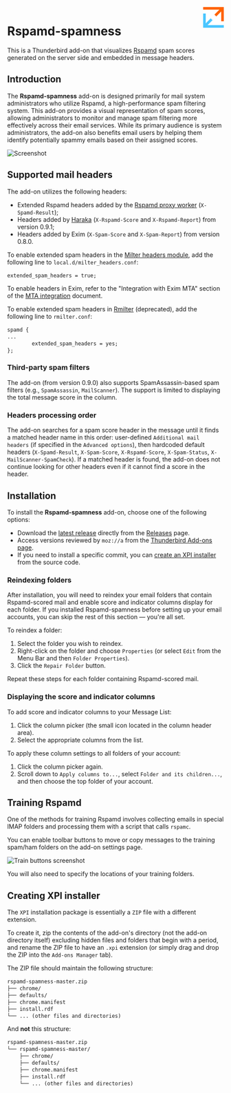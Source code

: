 <img src="images/icon.svg" alt="Logo" align="right" height="48px" />

# Rspamd-spamness

This is a Thunderbird add-on that visualizes [Rspamd](https://rspamd.com) spam scores generated on the server side and embedded in message headers.


## Introduction

The **Rspamd-spamness** add-on is designed primarily for mail system administrators who utilize Rspamd, a high-performance spam filtering system. This add-on provides a visual representation of spam scores, allowing administrators to monitor and manage spam filtering more effectively across their email services. While its primary audience is system administrators, the add-on also benefits email users by helping them identify potentially spammy emails based on their assigned scores.

![Screenshot](https://github.com/user-attachments/assets/b0474846-7955-4ec3-9ca9-4a6068a4cc31
"Rspamd-spamness adds columns to the thread pane (message list) and a header to the message pane. The size and saturation of a circle reflect larger or smaller spam scores.")

## Supported mail headers

The add-on utilizes the following headers:

- Extended Rspamd headers added by the [Rspamd proxy worker](https://rspamd.com/doc/workers/rspamd_proxy.html) (`X-Spamd-Result`);
- Headers added by [Haraka](http://haraka.github.io/plugins/rspamd) (`X-Rspamd-Score` and `X-Rspamd-Report`) from version 0.9.1;
- Headers added by Exim (`X-Spam-Score` and `X-Spam-Report`) from version 0.8.0.

To enable extended spam headers in the [Milter headers module](https://rspamd.com/doc/modules/milter_headers.html), add the following line to `local.d/milter_headers.conf`:

~~~
extended_spam_headers = true;
~~~

To enable headers in Exim, refer to the "Integration with Exim MTA" section of the [MTA integration](https://rspamd.com/doc/tutorials/integration.html) document.

To enable extended spam headers in [Rmilter](https://www.rspamd.com/rmilter) (deprecated), add the following line to `rmilter.conf`:

~~~
spamd {
...
        extended_spam_headers = yes;
};
~~~

### Third-party spam filters

The add-on (from version 0.9.0) also supports SpamAssassin-based spam filters (e.g., `SpamAssassin`, `MailScanner`). The support is limited to displaying the total message score in the column.

### Headers processing order

The add-on searches for a spam score header in the message until it finds a matched header name in this order: user-defined `Additional mail headers` (if specified in the `Advanced options`), then hardcoded default headers (`X-Spamd-Result`, `X-Spam-Score`, `X-Rspamd-Score`, `X-Spam-Status`, `X-MailScanner-SpamCheck`). If a matched header is found, the add-on does not continue looking for other headers even if it cannot find a score in the header.

## Installation

To install the **Rspamd-spamness** add-on, choose one of the following options:

- Download the [latest release](https://github.com/moisseev/rspamd-spamness/releases/latest) directly from the [Releases](https://github.com/moisseev/rspamd-spamness/releases) page.
- Access versions reviewed by `moz://a` from the [Thunderbird Add-ons page](https://addons.thunderbird.net/thunderbird/addon/rspamd-spamness/).
- If you need to install a specific commit, you can [create an XPI installer](#creating-xpi-installer) from the source code.

### Reindexing folders

After installation, you will need to reindex your email folders that contain Rspamd-scored mail and enable score and indicator columns display for each folder. If you installed Rspamd-spamness before setting up your email accounts, you can skip the rest of this section — you're all set.

To reindex a folder:

1. Select the folder you wish to reindex.
2. Right-click on the folder and choose `Properties` (or select `Edit` from the Menu Bar and then `Folder Properties`).
3. Click the `Repair Folder` button.

Repeat these steps for each folder containing Rspamd-scored mail.

### Displaying the score and indicator columns

To add score and indicator columns to your Message List:

1. Click the column picker (the small icon located in the column header area).
2. Select the appropriate columns from the list.

To apply these column settings to all folders of your account:

1. Click the column picker again.
2. Scroll down to `Apply columns to...`, select `Folder and its children...`, and then choose the top folder of your account.

## Training Rspamd

One of the methods for training Rspamd involves collecting emails in special IMAP folders and processing them with a script that calls `rspamc`.

You can enable toolbar buttons to move or copy messages to the training spam/ham folders on the add-on settings page.

![Train buttons screenshot](https://github.com/user-attachments/assets/9538e3fa-c46c-4c59-84bd-1f2f7f000d46)

You will also need to specify the locations of your training folders.

## Creating XPI installer

The `XPI` installation package is essentially a `ZIP` file with a different extension.

To create it, zip the contents of the add-on's directory (not the add-on directory itself) excluding hidden files and folders that begin with a period, and rename the ZIP file to have an `.xpi` extension (or simply drag and drop the ZIP into the `Add-ons Manager` tab).

The ZIP file should maintain the following structure:

~~~
rspamd-spamness-master.zip
├── chrome/
├── defaults/
├── chrome.manifest
├── install.rdf
└── ... (other files and directories)
~~~

And **not** this structure:

~~~
rspamd-spamness-master.zip
└── rspamd-spamness-master/
    ├── chrome/
    ├── defaults/
    ├── chrome.manifest
    ├── install.rdf
    └── ... (other files and directories)
~~~
